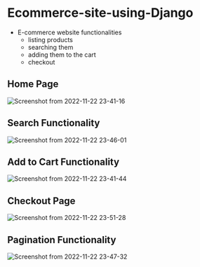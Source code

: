 # Ecommerce-site-using-Django
- E-commerce website functionalities
  - listing products
  - searching them
  - adding them to the cart 
  - checkout 
  
  
## Home Page
![Screenshot from 2022-11-22 23-41-16](https://user-images.githubusercontent.com/71398237/203390277-6932c11c-1b7a-4066-b998-df85c377492c.png)


## Search Functionality
![Screenshot from 2022-11-22 23-46-01](https://user-images.githubusercontent.com/71398237/203390825-663dfe30-24f8-42b8-8cac-911994df930d.png)


## Add to Cart Functionality
![Screenshot from 2022-11-22 23-41-44](https://user-images.githubusercontent.com/71398237/203390495-09be1aa2-a7ab-4288-8446-69a6bcc453c6.png)


## Checkout Page
![Screenshot from 2022-11-22 23-51-28](https://user-images.githubusercontent.com/71398237/203392691-78bf1833-5fa4-42e3-8a7c-2f914b8f0285.png)


## Pagination Functionality
![Screenshot from 2022-11-22 23-47-32](https://user-images.githubusercontent.com/71398237/203391159-ab3e3719-e46e-4ff8-8c96-849bc282a2ea.png)
